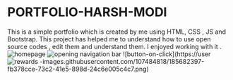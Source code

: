 # PORTFOLIO-HARSH-MODI
This is a  simple portfolio which is created by me using HTML, CSS , JS and Bootstrap. This project has helped me to understand how to use open source codes , edit them and understand them. I enjoyed working with it .
![homepage](https://user-images.githubusercontent.com/107484818/185682378-5e6c042d-7f58-4231-b779-54278eb60e2b.png)
![opening navigation bar](https://user-images.githubusercontent.com/107484818/185682384-41dff6a5-0f86-481a-b7f3-0d23eb46ae36.png)
![button-on-click](https://user
![rewards](https://user-images.githubusercontent.com/107484818/185682403-b457f043-2be5-44d3-a30d-91752d2374ea.png)
-images.githubusercontent.com/107484818/185682397-fb378cce-73c2-41e5-898d-24c6e005c4c7.png)
